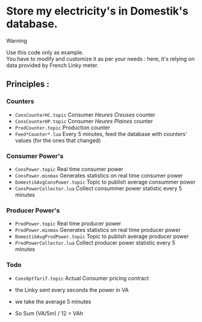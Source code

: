 # Store my electricity's in Domestik's database.

> [!WARNING]  
> Use this code only as example.<br>
> You have to modify and customize it as per your needs : 
> here, it's relying on data provided by French Linky meter.

## Principles :

### Counters

- `ConsCounterHC.topic` Consumer *Heures Creuses* counter
- `ConsCounterHP.topic` Consumer *Heures Plaines* counter
- `ProdCounter.topic` Production counter
- `Feed*Counter*.lua` Every 5 minutes, feed the database with counters' values (for the ones that changed)

### Consumer Power's

- `ConsPower.topic` Real time consumer power
- `ConsPower.minmax` Generates statistics on real time consumer power
- `DomestikAvgConsPower.topic` Topic to publish average consummer power
- `ConsPowerCollector.lua` Collect consummer power statistic every 5 minutes

### Producer Power's
- `ProdPower.topic` Real time producer power
- `ProdPower.minmax` Generates statistics on real time producer power
- `DomestikAvgProdPower.topic` Topic to publish average producer power
- `ProdPowerCollector.lua` Collect producer power statistic every 5 minutes

### Todo
- `ConsOptTarif.topic` Actual Consumer pricing contract

- the Linky sent every seconds the power in VA
- we take the average 5 minutes
- So Sum (VA/5m) / 12 = VAh 

